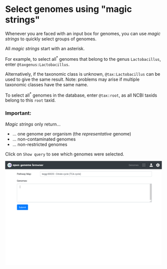 <link rel="shortcut icon" type="image/svg+xml" href="favicon.svg">

# Select genomes using "magic strings"

Whenever you are faced with an input box for genomes, you can use _magic strings_ to quickly select groups of genomes.

All _magic strings_ start with an asterisk.

For example, to select all<sup>*</sup> genomes that belong to the genus `Lactobacillus`, enter `@taxgenus:Lactobacillus`.

Alternatively, if the taxonomic class is unknown, `@tax:Lactobacillus` can be used to give the same result. 
Note: problems may arise if multiple taxonomic classes have the same name.

To select all<sup>*</sup> genomes in the database, enter `@tax:root`, as all NCBI taxids belong to this `root` taxid.

### Important:

_Magic strings_ only return...

* ... one genome per organism (the _representative_ genome)
* ... non-contaminated genomes
* ... non-restricted genomes

Click on `Show query` to see which genomes were selected.

![magic strings demo](../media/magic-strings.apng)
